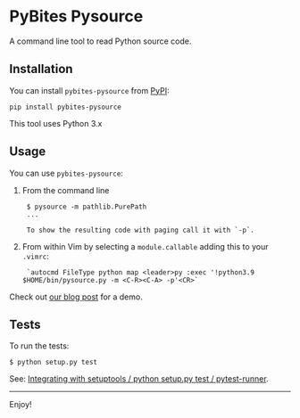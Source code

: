 # PyBites Pysource

A command line tool to read Python source code.

## Installation

You can install `pybites-pysource` from [PyPI](https://pypi.org/project/pybites-pysource/):

    pip install pybites-pysource

This tool uses Python 3.x

## Usage

You can use `pybites-pysource`:

1. From the command line

		$ pysource -m pathlib.PurePath
        ...

        To show the resulting code with paging call it with `-p`.

2. From within Vim by selecting a `module.callable` adding this to your `.vimrc`:

        `autocmd FileType python map <leader>py :exec '!python3.9 $HOME/bin/pysource.py -m <C-R><C-A> -p'<CR>`

Check out [our blog post](https://pybit.es/get-python-source.html) for a demo.

## Tests

To run the tests:

	$ python setup.py test

See: [Integrating with setuptools / python setup.py test / pytest-runner](https://docs.pytest.org/en/3.0.2/goodpractices.html#integrating-with-setuptools-python-setup-py-test-pytest-runner).

---

Enjoy!
